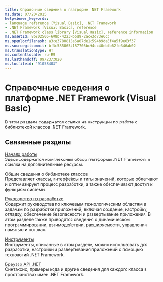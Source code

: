 ```yaml
---
title: Справочные сведения о платформе .NET Framework
ms.date: 07/20/2015
helpviewer_keywords:
- language reference [Visual Basic], .NET Framework
- .NET Framework [Visual Basic], reference
- .NET Framework class library [Visual Basic], reference information
ms.assetid: 8b202505-608b-4223-bbd9-2ace3d73e6cd
ms.openlocfilehash: a3ce3780818a6a07de1c594b9da3f4a5f9e03f37
ms.sourcegitcommit: bf5c5850654187705bc94cc40ebfb62fe346ab02
ms.translationtype: HT
ms.contentlocale: ru-RU
ms.lasthandoff: 09/23/2020
ms.locfileid: "91058408"
---
```

# <a name="net-framework-reference-information-visual-basic"></a>Справочные сведения о платформе .NET Framework (Visual Basic)

В этом разделе содержатся ссылки на инструкции по работе с библиотекой классов .NET Framework.  
  
## <a name="related-sections"></a>Связанные разделы  

 [Начало работы](../../framework/get-started/index.md)  
 Здесь содержится комплексный обзор платформы .NET Framework и ссылки на дополнительные ресурсы.  
  
 [Общие сведения о библиотеке классов](../../standard/class-library-overview.md)  
 Представляет классы, интерфейсы и типы значений, которые облегчают и оптимизируют процесс разработки, а также обеспечивают доступ к функциям системы.  
  
 [Руководство по разработке](../../framework/development-guide.md)  
 Содержит руководства по ключевым технологическим областям и задачам по разработке приложений, включая создание, настройку, отладку, обеспечение безопасности и развертывание приложения. В этом разделе также приводятся сведения о динамическом программировании, взаимодействии, расширяемости, управлении памятью и потоках.  
  
 [Инструменты](../../framework/tools/index.md)  
 Инструменты, описанные в этом разделе, можно использовать для разработки, настройки и развертывания приложений с помощью технологий .NET Framework.  
  
 [Браузер API .NET](../../../api/index.md)  
 Синтаксис, примеры кода и другие сведения для каждого класса в пространствах имен .NET Framework.
